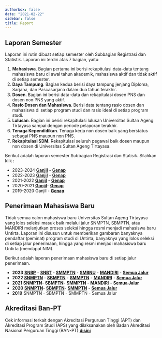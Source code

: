 ```yaml
---
authorbox: false
date: "2021-02-22"
sidebar: false
title: Report
---
```


## Laporan Semester

Laporan ini rutin dibuat setiap semester oleh Subbagian Registrasi dan Statistik. Laporan ini terdiri atas 7 bagian, yaitu:

1.  **Mahasiswa**. Bagian pertama ini berisi rekapitulasi data-data tentang mahasiswa baru di awal tahun akademik, mahasiswa aktif dan tidak aktif di setiap semester.
2.  **Daya Tampung**. Bagian kedua berisi daya tampung jenjang Diploma, Sarjana, dan Pascasarjana dalam dua tahun terakhir.
3.  **Dosen**. Bagian ini berisi data-data dan rekapitulasi dosen PNS dan dosen non PNS yang aktif.
4.  **Rasio Dosen dan Mahasiswa**. Berisi data tentang rasio dosen dan mahasiswa di setiap program studi dan rasio ideal di setiap program studi.
5.  **Lulusan**. Bagian ini berisi rekapitulasi lulusan Universitas Sultan Ageng Tirtayasa sampai dengan periode pelaporan terakhir.
6.  **Tenaga Kependidikan**. Tenaga kerja non dosen baik yang berstatus sebagai PNS maupun non PNS.
7.  **Rekapitulasi SDM**. Rekapitulasi seluruh pegawai baik dosen maupun non dosen di Universitas Sultan Ageng Tirtayasa.

Berikut adalah laporan semester Subbagian Registrasi dan Statisik. Silahkan klik :

-   2023-2024 [**Ganjil**](https://tirtareg.github.io/232401/) - [**Genap**](https://tirtareg.github.io/232402/)
-   2022-2023 [**Ganjil**](https://tirtareg.github.io/222301) - [**Genap**](https://tirtareg.github.io/222302/)
-   2021-2022 [**Ganjil**](https://tirtareg.github.io/212201) - [**Genap**](https://tirtareg.github.io/212202)
-   2020-2021 [**Ganjil**](https://tirtareg.github.io/202101)- [**Genap**](https://tirtareg.github.io/202102)
-   2019-2020 Ganjil - [**Genap**](https://tirtareg.github.io/192002)

## **Penerimaan Mahasiswa Baru**

Tidak semua calon mahasiswa baru Universitas Sultan Ageng Tirtayasa yang lolos seleksi masuk baik melalui jalur SNMPTN, SBMPTN, atau MANDIRI melanjutkan proses seleksi hingga resmi menjadi mahasiswa baru Untirta. Laporan ini disusun untuk memberikan gambaran banyaknya pendaftar (peminat) program studi di Untirta, banyaknya yang lolos seleksi di setiap jalur penerimaan, hingga yang resmi menjadi mahasiswa baru Untirta (mendapat NIM).

Berikut adalah laporan penerimaan mahasiswa baru di setiap jalur penerimaan.

-   **2023** [**SNBP**](https://tirtareg.github.io/23snbp) - [**SNBT**](https://tirtareg.github.io/23snbt/) - [**SMMPTN**](https://tirtareg.github.io/23smm/) - [**SMBNU**](https://tirtareg.github.io/23smbnu/) - [**MANDIRI**](https://tirtareg.github.io/23umm/) - [**Semua Jalur**](https://tirtareg.github.io/23pmb/)
-   **2022 [SNMPTN](https://tirtareg.github.io/22snm)** - [**SBMPTN**](https://tirtareg.github.io/22sbm) - [**SMMPTN**](https://tirtareg.github.io/22smm) - [**MANDIRI**](https://tirtareg.github.io/22umm) - [**Semua Jalur**](https://tirtareg.github.io/22pmb)
-   **2021 [SNMPTN](https://tirtareg.github.io/21snm)**- [**SBMPTN**](https://tirtareg.github.io/21sbm)- [**SMMPTN**](https://tirtareg.github.io/21smm) - [**MANDIRI**](https://tirtareg.github.io/21umm) - [**Semua Jalur**](https://tirtareg.github.io/21pmb)
-   **2020 [SNMPTN](https://tirtareg.github.io/20snm)**- [**SBMPTN**](https://tirtareg.github.io/20sbm)- [**SMMPTN**](https://tirtareg.github.io/20smm) - [**Semua Jalur**](https://tirtareg.github.io/20pmb)
-   **2019** SNMPTN - SBMPTN - SMMPTN - Semua Jalur

## Akreditasi Ban-PT

Cek informasi terkait dengan Akreditasi Perguruan Tinggi (APT) dan Akreditasi Program Studi (APS) yang dilaksanakan oleh Badan Akreditasi Nasional Perguruan Tinggi (BAN-PT) [**disini**](https://www.banpt.or.id/direktori/prodi/pencarian_prodi.php)
